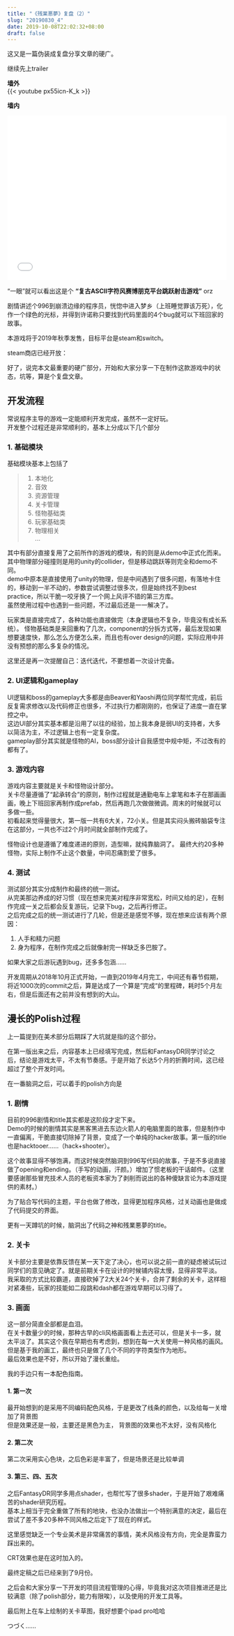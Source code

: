 ```yaml
---
title: "《残業悪夢》复盘（2）"
slug: "20190830_4"
date: 2019-10-08T22:02:32+08:00
draft: false
---
```


这又是一篇伪装成复盘分享文章的硬广。

<!--more-->

继续先上trailer

**墙外**  
{{< youtube px55icn-K_k >}}


**墙内**  

<div style="position: relative; width: 100%; height: 0; padding-bottom: 75%;">
  <iframe src="//player.bilibili.com/player.html?aid=65059112&cid=112923555&page=1" 
          scrolling="no" 
          border="0" 
          frameborder="no" 
          framespacing="0" 
          allowfullscreen="true" 
          style="position: absolute; width: 100%; height: 100%; left: 0; top: 0;"> </iframe>
</div>


“一眼”就可以看出这是个 **“复古ASCII字符风赛博朋克平台跳跃射击游戏”** orz

剧情讲述个996到崩溃边缘的程序员，恍惚中进入梦乡（上班睡觉罪该万死），化作一个绿色的光标，并得到许诺称只要找到代码里面的4个bug就可以下班回家的故事。

本游戏将于2019年秋季发售，目标平台是steam和switch。

steam商店已经开放：

好了，说完本文最重要的硬广部分，开始和大家分享一下在制作这款游戏中的状态，坑等，算是个复盘文章。

## 开发流程

常说程序主导的游戏一定能顺利开发完成，虽然不一定好玩。  
开发整个过程还是非常顺利的，基本上分成以下几个部分  

### 1. 基础模块  
基础模块基本上包括了  
>1. 本地化  
>2. 音效
>3. 资源管理  
>4. 关卡管理  
>5. 怪物基础类  
>6. 玩家基础类  
>7. 物理相关  
> ...

其中有部分直接复用了之前所作的游戏的模块，有的则是从demo中正式化而来。  
其中物理部分碰撞则是用的unity的collider，但是移动跳跃等则完全和demo不同。  
demo中原本是直接使用了unity的物理，但是中间遇到了很多问题，有落地卡住的，移动到一半不动的，参数尝试调整过很多次，但是始终找不到best practice，所以干脆一咬牙换了一个网上风评不错的第三方库。  
虽然使用过程中也遇到一些问题，不过最后还是一一解决了。

玩家类是直接完成了，各种功能也直接做完（本身逻辑也不复杂，毕竟没有成长系统）。
怪物基础类是来回重构了几次，component的分拆方式等，最后发现如果想要速度快，那么怎么方便怎么来，而且也有over design的问题，实际应用中并没有预想的那么多复杂的情况。

这里还是再一次提醒自己：迭代迭代，不要想着一次设计完备。

### 2. UI逻辑和gameplay  
UI逻辑和boss的gameplay大多都是由Beaver和Yaoshi两位同学帮忙完成，前后反复需求修改以及代码修正也很多，不过执行力都刚刚的，也保证了进度一直在掌控之中。  
这边UI部分其实基本都是沿用了以往的经验，加上我本身是弱UI的支持者，大多以简洁为主，不过逻辑上也有一定复杂度。  
gameplay部分其实就是怪物的AI，boss部分设计自我感觉中规中矩，不过改有的都有了。

### 3. 游戏内容  
游戏内容主要就是关卡和怪物设计部分。  
关卡尽量遵循了“起承转合”的原则，制作过程就是通勤电车上拿笔和本子在那画画画，晚上下班回家再制作成prefab，然后再跑几次做做微调。周末的时候就可以多做一些。  
初看起来觉得量很大，第一版一共有6大关，72小关。但是其实闷头搬砖脑袋专注在这部分，一共也不过2个月时间就全部制作完成了。  

怪物设计也是遵循了难度递进的原则，造型嘛，就纯靠脑洞了。
最终大约20多种怪物，实际上制作不止这个数量，中间忍痛割爱了很多。

### 4. 测试  
测试部分其实分成制作和最终的统一测试。  
从完美那边养成的好习惯（现在想来完美对程序非常宽松，时间又给的足），在制作完成一关之后都会反复游玩，记录下bug，之后再行修正。  
之后完成之后的统一测试进行了几轮，但是还是感觉不够，现在想来应该有两个原因：  
1. 人手和精力问题
2. 身为程序，在制作完成之后就像射完一样缺乏多巴胺了。

如果大家之后游玩遇到bug，还多多包涵……  

开发周期从2018年10月正式开始，一直到2019年4月完工，中间还有春节假期，将近1000次的commit之后，算是达成了一个算是”完成“的里程碑，耗时5个月左右，但是后面还有之前并没有想到的大山。


## 漫长的Polish过程  
上一篇提到在美术部分后期踩了大坑就是指的这个部分。  

在第一版出来之后，内容基本上已经填写完成，然后和FantasyDR同学讨论之后，结论是游戏太平，不太有节奏感。于是开始了长达5个月的折腾时间，这已经超过了整个开发时间。  

在一番脑洞之后，可以着手的polish方向是  
### 1. 剧情
目前的996剧情和title其实都是这阶段才定下来。  
Demo的时候的剧情其实是黑客黑进去东边火箭人的电脑里面的故事，但是制作中一直偏离，干脆直接切除掉了背景，变成了一个单纯的hacker故事。第一版的title也是hacktooer……（hack+shooter）。

这个故事显得不够饱满，而这时候突然脑洞到996写代码的故事，于是不多说直接做了opening和ending。（手写的动画，汗颜。）增加了惯老板的干话邮件。（这里要感谢那些冒充技术人员的老板资本家为了剥削而说出的各种傻缺言论为本游戏提供的素材。）

为了贴合写代码的主题，平台也做了修改，显得更加程序风格，过关动画也是做成了代码提交的界面。

更有一天蹲坑的时候，脑洞出了代码之神和残業悪夢的title。

### 2. 关卡
关卡部分主要是依靠反馈在某一天下定了决心，也可以说之前一直的疑虑被试玩过同学们的意见确定了。就是前期关卡在设计的时候铺内容太慢，显得非常平淡。  
我采取的方式比较霸道，直接砍掉了2大关24个关卡，合并了剩余的关卡，这样相对紧凑些，玩家的技能如二段跳和dash都在游戏早期可以习得了。

### 3. 画面
这一部分简直全部都是血泪。  
在关卡数量少的时候，那种古早的cli风格画面看上去还可以，但是关卡一多，就太平淡了。其实这个我在早期也有考虑到，想到在每一大关使用一种风格的画风。  
但是基于我的画工，最终也只是做了几个不同的字符类型作为地形。  
最后效果也是不好，所以开始了漫长重绘。

我的手边只有一本配色指南。  

#### 1. 第一次
最开始想到的是采用不同编码配色风格，于是更改了线条的颜色，以及给每一关增加了背景图  
但是效果还是一般，主要还是黑色为主，  背景图的效果也不太好，没有风格化

#### 2. 第二次
第二次采用实心色块，之后色彩是丰富了，但是场景还是比较单调

#### 3. 第三、四、五次  
之后FantasyDR同学多用点shader，也帮忙写了很多shader，于是开始了艰难痛苦的shader研究历程。  
基本上相当于完全重做了所有的地块，也没办法做出一个特别满意的决定，最后在尝试了差不多20多种不同风格之后定下了现在的样式。

这里感觉缺乏一个专业美术是非常痛苦的事情，美术风格没有方向，完全是靠蛮力踩出来的。

CRT效果也是在这时加入的。

最终定稿之后已经来到了9月份。  


之后会和大家分享一下开发的项目流程管理的心得，毕竟我对这次项目推进还是比较满意（除了polish部分，能力有限唉），以及使用的开发工具等。

最后附上在车上绘制的关卡草图，我好想要个ipad pro哈哈


つづく……


